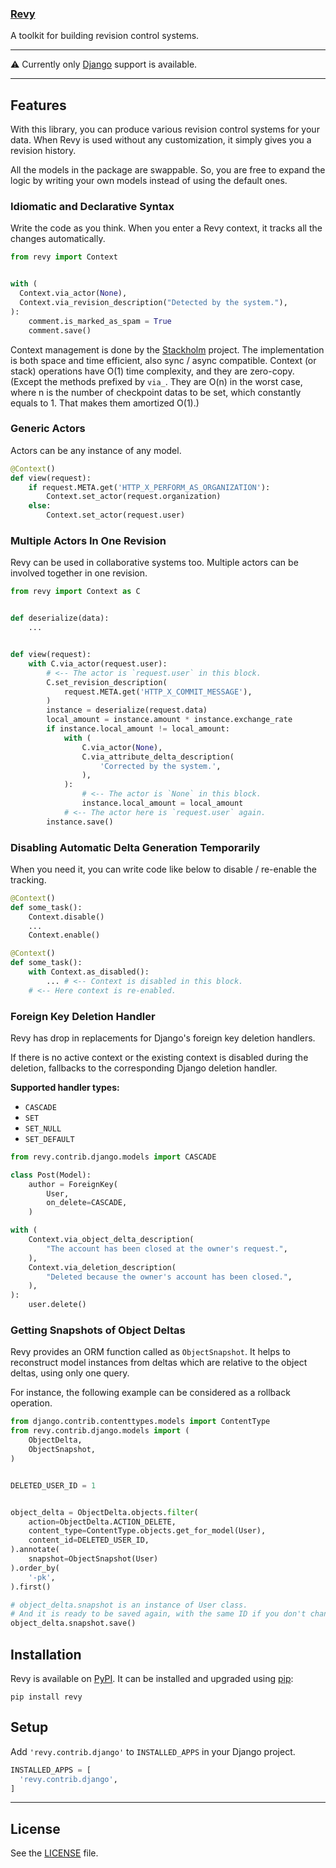 ### [Revy](#)

A toolkit for building revision control systems.

---

:warning: Currently only [Django](https://www.djangoproject.com/) support is available.

---


## Features

With this library, you can produce various revision control systems for your data.
When Revy is used without any customization, it simply gives you a revision history.

All the models in the package are swappable. So, you are free to expand the logic
by writing your own models instead of using the default ones.

### Idiomatic and Declarative Syntax

Write the code as you think. When you enter a Revy context, it tracks all the changes
automatically.

```python
from revy import Context


with (
  Context.via_actor(None),
  Context.via_revision_description("Detected by the system."),
):
    comment.is_marked_as_spam = True
    comment.save()
```


Context management is done by the [Stackholm](https://github.com/ertgl/stackholm/) project.
The implementation is both space and time efficient, also sync / async compatible.
Context (or stack) operations have O(1) time complexity, and they are zero-copy.
(Except the methods prefixed by `via_`. They are O(n) in the worst case, where n is the
number of checkpoint datas to be set, which constantly equals to 1. That makes them amortized O(1).)


### Generic Actors

Actors can be any instance of any model.

```python
@Context()
def view(request):
    if request.META.get('HTTP_X_PERFORM_AS_ORGANIZATION'):
        Context.set_actor(request.organization)
    else:
        Context.set_actor(request.user)
```


### Multiple Actors In One Revision

Revy can be used in collaborative systems too. Multiple actors can be
involved together in one revision.

```python
from revy import Context as C


def deserialize(data):
    ...


def view(request):
    with C.via_actor(request.user):
        # <-- The actor is `request.user` in this block.
        C.set_revision_description(
            request.META.get('HTTP_X_COMMIT_MESSAGE'),
        )
        instance = deserialize(request.data)
        local_amount = instance.amount * instance.exchange_rate
        if instance.local_amount != local_amount:
            with (
                C.via_actor(None),
                C.via_attribute_delta_description(
                    'Corrected by the system.',
                ),
            ):
                # <-- The actor is `None` in this block.
                instance.local_amount = local_amount
            # <-- The actor here is `request.user` again.
        instance.save()
```


### Disabling Automatic Delta Generation Temporarily

When you need it, you can write code like below to disable / re-enable the tracking.

```python
@Context()
def some_task():
    Context.disable()
    ...
    Context.enable()
```

```python
@Context()
def some_task():
    with Context.as_disabled():
        ... # <-- Context is disabled in this block.
    # <-- Here context is re-enabled.
```


### Foreign Key Deletion Handler

Revy has drop in replacements for Django's foreign key deletion handlers.

If there is no active context or the existing context is disabled during
the deletion, fallbacks to the corresponding Django deletion handler.

**Supported handler types:**

- `CASCADE`
- `SET`
- `SET_NULL`
- `SET_DEFAULT`

```python
from revy.contrib.django.models import CASCADE

class Post(Model):
    author = ForeignKey(
        User,
        on_delete=CASCADE,
    )
```

```python
with (
    Context.via_object_delta_description(
        "The account has been closed at the owner's request.",
    ),
    Context.via_deletion_description(
        "Deleted because the owner's account has been closed.",
    ),
):
    user.delete()
```


### Getting Snapshots of Object Deltas

Revy provides an ORM function called as `ObjectSnapshot`. It helps
to reconstruct model instances from deltas which are relative to 
the object deltas, using only one query.

For instance, the following example can be considered as a rollback operation.

```python
from django.contrib.contenttypes.models import ContentType
from revy.contrib.django.models import (
    ObjectDelta,
    ObjectSnapshot,
)


DELETED_USER_ID = 1


object_delta = ObjectDelta.objects.filter(
    action=ObjectDelta.ACTION_DELETE,
    content_type=ContentType.objects.get_for_model(User),
    content_id=DELETED_USER_ID,
).annotate(
    snapshot=ObjectSnapshot(User)
).order_by(
    '-pk',
).first()

# object_delta.snapshot is an instance of User class.
# And it is ready to be saved again, with the same ID if you don't change it.
object_delta.snapshot.save()
```


## Installation

Revy is available on [PyPI](https://pypi.org/project/revy/).
It can be installed and upgraded using [pip](https://pip.pypa.io):

```shell
pip install revy
```


## Setup

Add `'revy.contrib.django'` to `INSTALLED_APPS` in your Django project.


```python
INSTALLED_APPS = [
  'revy.contrib.django',
]
```

___

## License

See the [LICENSE](https://github.com/ertgl/revy/blob/main/LICENSE) file.
